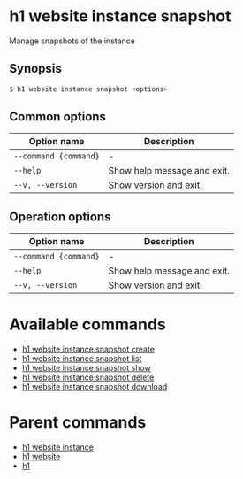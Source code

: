 
# h1 website instance snapshot

Manage snapshots of the instance

## Synopsis

```bash
$ h1 website instance snapshot <options>
```

## Common options

| Option name               | Description                 |
| ------------------------- | --------------------------- |
| ```--command {command}``` | -                           |
| ```--help```              | Show help message and exit. |
| ```--v, --version```      | Show version and exit.      |

## Operation options

| Option name               | Description                 |
| ------------------------- | --------------------------- |
| ```--command {command}``` | -                           |
| ```--help```              | Show help message and exit. |
| ```--v, --version```      | Show version and exit.      |

# Available commands

* [h1 website instance snapshot create](./create/README.md)
* [h1 website instance snapshot list](./list/README.md)
* [h1 website instance snapshot show](./show/README.md)
* [h1 website instance snapshot delete](./delete/README.md)
* [h1 website instance snapshot download](./download/README.md)

# Parent commands

* [h1 website instance](./../README.md)
* [h1 website](./../../README.md)
* [h1](./../../../README.md)

